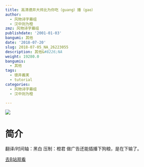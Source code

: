 ```yaml
---
title: 高清德井大帅比为你吃（guang）播（gao）
author:
  - 风物诗字幕组
  - 汉中则为橙
zmz: 风物诗字幕组
publishdate: '2001-01-03'
bangumi: 其他
date: '2018-07-20'
slug: 2018-07-05_NA_26223055
description: 其他&#8226;NA
weight: 19280.0
bangumis:
  - 其他
tags:
  - 徳井義実
  - tutorial
categories:
  - 风物诗字幕组
  - 汉中则为橙

---
```

![](https://i.imgur.com/1iCNQw8.jpg)
# 简介  
翻译/时间轴：黑白 压制：橙君
做广告还能插播下狗粮，是在下输了。  

[去B站观看](https://www.bilibili.com/video/av26223055/)
 
